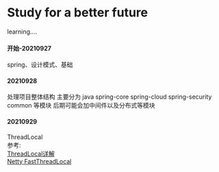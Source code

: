 # Study for a better future
learning....

#### 开始-20210927
spring、设计模式、基础

#### 20210928
处理项目整体结构
主要分为
java
spring-core
spring-cloud
spring-security
common
等模块
后期可能会加中间件以及分布式等模块
#### 20210929
ThreadLocal  
参考:   
[ThreadLocal详解](https://blog.csdn.net/qq_35190492/article/details/107599875)  
[Netty FastThreadLocal](https://mp.weixin.qq.com/s/6oFG81jxEEWh4NMdlJw4jg)


